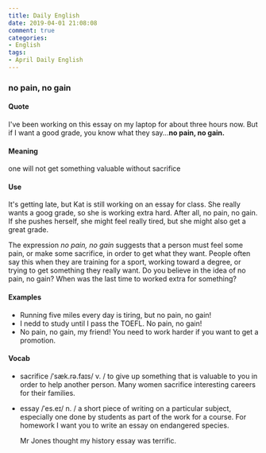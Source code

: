 ```yaml
---
title: Daily English
date: 2019-04-01 21:08:08
comment: true
categories:
- English
tags:
- April Daily English
---
```


### no pain, no gain

#### Quote
I've been working on this essay on my laptop for about three hours now. But if I want a good grade, you know what they say...**no pain, no gain.**

#### Meaning
one will not get something valuable without sacrifice

<!-- more -->

#### Use
It's getting late, but Kat is still working on an essay for class. She really wants a goog grade, so she is working extra hard. After all, no pain, no gain. If she pushes herself, she might feel really tired, but she might also get a great grade.

The expression *no pain, no gain* suggests that a person must feel some pain, or make some sacrifice, in order to get what they want. People often say this when they are training for a sport, working toward a degree, or trying to get something they really want. Do you believe in the idea of no pain, no gain? When was the last time to worked extra for something?

#### Examples
- Running five miles every day is tiring, but no pain, no gain!
- I nedd to study until I pass the TOEFL. No pain, no gain!
- No pain, no gain, my friend! You need to work harder if you want to get a promotion.

#### Vocab
- sacrifice /ˈsæk.rə.faɪs/ v. /  to give up something that is valuable to you in order to help another person.
  Many women sacrifice interesting careers for their families.

- essay /ˈes.eɪ/ n. / a short piece of writing on a particular subject, especially one done by students as part of the work for a course.
  For homework I want you to write an essay on endangered species.

  Mr Jones thought my history essay was terrific.